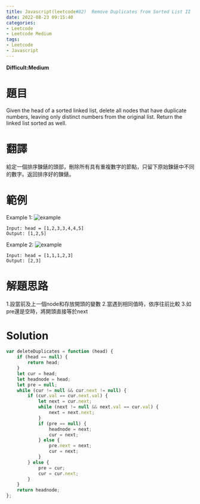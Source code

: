 ```yaml
---
title: Javascript(leetcode#82)  Remove Duplicates from Sorted List II
date: 2022-08-23 09:15:40
categories: 
- Leetcode 
- Leetcode Medium 
tags:
- Leetcode
- Javascript
---
```


**Difficult:Medium**



# 題目
Given the head of a sorted linked list, delete all nodes that have duplicate numbers, leaving only distinct numbers from the original list. Return the linked list sorted as well.
<!--more-->
# 翻譯
給定一個排序鍊錶的頭部，刪除所有具有重複數字的節點，只留下原始鍊錶中不同的數字。返回排序好的鍊錶。

# 範例

Example 1:
![example](../image/leetcode/leetcode82_1.jpg "example")
```
Input: head = [1,2,3,3,4,4,5]
Output: [1,2,5]
```

Example 2:
![example](../image/leetcode/leetcode82_2.jpg "example")
```
Input: head = [1,1,1,2,3]
Output: [2,3]
```


# 解題思路
1.設當前及上一個node和存放開頭的變數
2.當遇到相同值時，依序往前比較
3.如pre還是空時，將開頭直接等於next
# Solution
```Javascript
var deleteDuplicates = function (head) {
    if (head == null) {
        return head;
    }
    let cur = head;
    let headnode = head;
    let pre = null;
    while (cur != null && cur.next != null) {
        if (cur.val == cur.next.val) {
            let next = cur.next;
            while (next != null && next.val == cur.val) {
                next = next.next;
            }
            if (pre == null) {
                headnode = next;
                cur = next;
            } else {
                pre.next = next;
                cur = next;
            }
        } else {
            pre = cur;
            cur = cur.next;
        }
    }
    return headnode;
};

```

